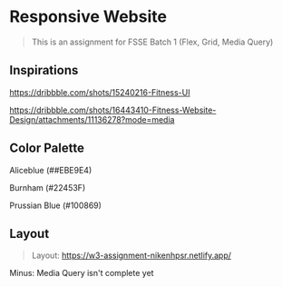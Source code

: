 # Responsive Website

> This is an assignment for FSSE Batch 1 (Flex, Grid, Media Query)

## Inspirations
https://dribbble.com/shots/15240216-Fitness-UI

https://dribbble.com/shots/16443410-Fitness-Website-Design/attachments/11136278?mode=media

## Color Palette
Aliceblue (##EBE9E4)

Burnham (#22453F)

Prussian Blue (#100869)

## Layout

>Layout: https://w3-assignment-nikenhpsr.netlify.app/

Minus: Media Query isn't complete yet